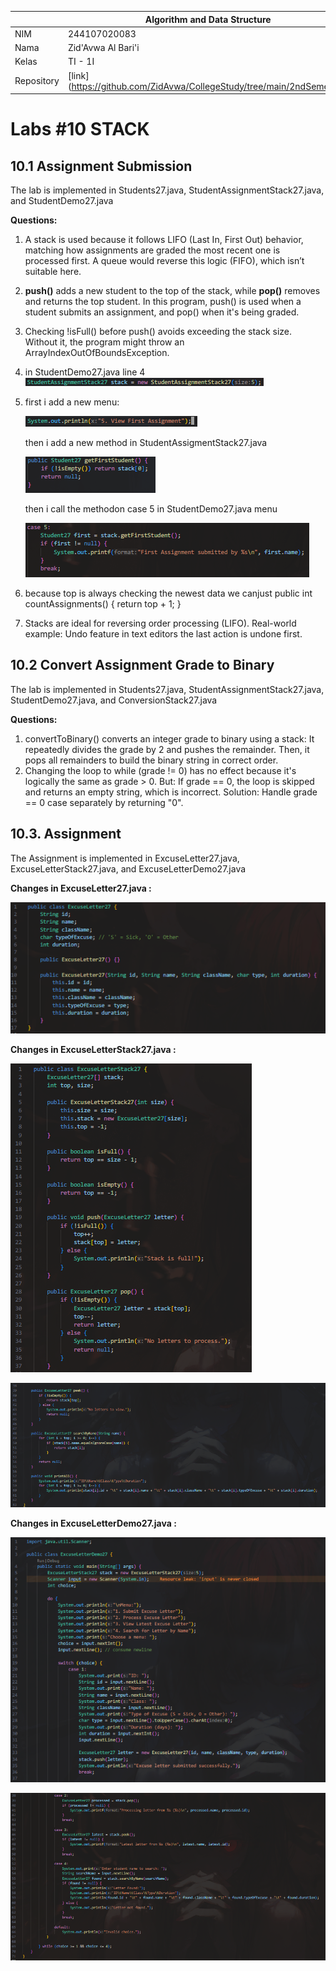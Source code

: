 |  | Algorithm and Data Structure |
|--|--|
| NIM |  244107020083|
| Nama |  Zid'Avwa Al Bari'i |
| Kelas | TI - 1I |
| Repository | [link] (https://github.com/ZidAvwa/CollegeStudy/tree/main/2ndSemester) |

# Labs #10 STACK

## 10.1 Assignment Submission

The lab is implemented in Students27.java, StudentAssignmentStack27.java, and StudentDemo27.java

**Questions:**
1. A stack is used because it follows LIFO (Last In, First Out) behavior, matching how assignments are graded the most recent one is processed first. A queue would reverse this logic (FIFO), which isn’t suitable here.
2. **push()** adds a new student to the top of the stack, while **pop()** removes and returns the top student. In this program, push() is used when a student submits an assignment, and pop() when it's being graded.
3. Checking !isFull() before push() avoids exceeding the stack size. Without it, the program might throw an ArrayIndexOutOfBoundsException.
4. in StudentDemo27.java line 4 ![Screenshot](img/1014.png)
5. first i add a new menu:

    ![Screenshot](img/10151.png)

    then i add a new method in StudentAssigmentStack27.java

    ![Screenshot](img/10152.png)

    then i call the methodon case 5 in StudentDemo27.java menu

    ![Screenshot](img/10153.png)
6. because top is always checking the newest data we canjust
    public int countAssignments() {
        return top + 1;
    }

7. Stacks are ideal for reversing order processing (LIFO).
    Real-world example: Undo feature in text editors the last action is undone first.


## 10.2 Convert Assignment Grade to Binary

The lab is implemented in Students27.java, StudentAssignmentStack27.java, StudentDemo27.java, and ConversionStack27.java

**Questions:**
1. convertToBinary() converts an integer grade to binary using a stack:
    It repeatedly divides the grade by 2 and pushes the remainder.
    Then, it pops all remainders to build the binary string in correct order.
2. Changing the loop to while (grade != 0) has no effect because it's logically the same as grade > 0.
    But:
        If grade == 0, the loop is skipped and returns an empty string, which is incorrect.
        Solution: Handle grade == 0 case separately by returning "0".


## 10.3. Assignment

The Assignment is implemented in ExcuseLetter27.java, ExcuseLetterStack27.java, and ExcuseLetterDemo27.java

**Changes in ExcuseLetter27.java :**

![Screenshot](img/1031.png)

**Changes in ExcuseLetterStack27.java :**

![Screenshot](img/10321.png)

![Screenshot](img/10322.png)

**Changes in ExcuseLetterDemo27.java :**

![Screenshot](img/10331.png)

![Screenshot](img/10332.png)

